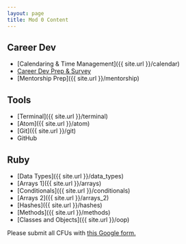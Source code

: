 ```yaml
---
layout: page
title: Mod 0 Content
---
```


## Career Dev

* [Calendaring & Time Management]({{ site.url }}/calendar)
* [Career Dev Prep & Survey](https://careerdev.turing.edu/module-1-prework/index)
* [Mentorship Prep]({{ site.url }}/mentorship)

## Tools

* [Terminal]({{ site.url }}/terminal)
* [Atom]({{ site.url }}/atom)
* [Git]({{ site.url }}/git)
* GitHub

## Ruby

* [Data Types]({{ site.url }}/data_types)
* [Arrays 1]({{ site.url }}/arrays)
* [Conditionals]({{ site.url }}/conditionals)
* [Arrays 2]({{ site.url }}/arrays_2)
* [Hashes]({{ site.url }}/hashes)
* [Methods]({{ site.url }}/methods)
* [Classes and Objects]({{ site.url }}/oop)

Please submit all CFUs with [this Google form.](https://forms.gle/NnyAMpJt9EALvKJk9)